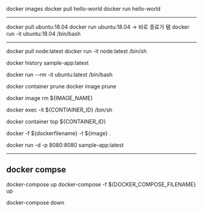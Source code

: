 docker images
docker pull hello-world
docker run hello-world

---

docker pull ubuntu:18.04
docker run ubuntu:18.04 -> 바로 종료가 됌
docker run -it ubuntu:18.04 /bin/bash

---

docker pull node:latest
docker run -it node:latest /bin/sh

<!-- docker look build image history -->
docker history sample-app:latest

<!-- rm option make delete in th container -->
docker run --rm -it ubuntu:latest /bin/bash

<!-- delete unnessesary files -->
docker container prune
docker image prune

<!-- remove images -->
docker image rm ${IMAGE_NAME}


docker exec -it ${CONTIAINER_ID} /bin/sh

docker container top ${CONTAINER_ID}

docker -f ${dockerfilename} -t ${image} .

<!-- run on port! -->
docker run -d -p 8080:8080 sample-app:latest



---
## docker compse

<!-- start -->
docker-compose up
docker-compose -f ${DOCKER_COMPOSE_FILENAME} up
<!-- stop -->
docker-compose down

